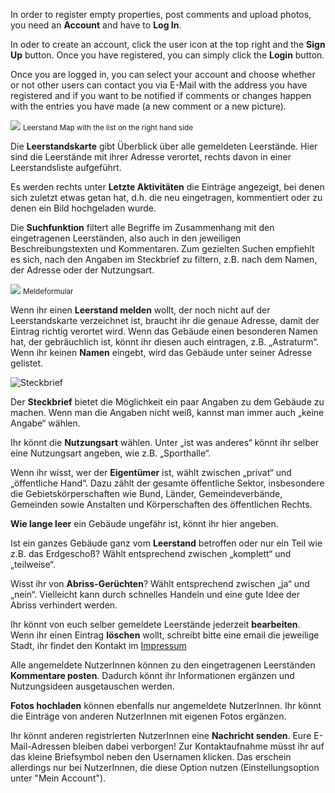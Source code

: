 In order to register empty properties, post comments and upload photos, you need an **Account** and have to **Log In**.

In oder to create an account, click the user icon at the top right and the **Sign Up** button. Once you have registered, you can simply click the **Login** button. 

Once you are logged in, you can select your account and choose whether or not other users can contact you via E-Mail with the address you have registered and if you want to be notified if comments or changes happen with the entries you have made (a new comment or a new picture).
 
![](/images/map_overview_en.jpg) <small>Leerstand Map with the list on the right hand side</small>

Die **Leerstandskarte** gibt Überblick über alle gemeldeten Leerstände. Hier sind die Leerstände mit ihrer Adresse verortet, rechts davon in einer Leerstandsliste aufgeführt.

Es werden rechts unter **Letzte Aktivitäten** die Einträge angezeigt, bei denen sich zuletzt etwas getan hat, d.h. die neu eingetragen, kommentiert oder zu denen ein Bild hochgeladen wurde.

Die **Suchfunktion** filtert alle Begriffe im Zusammenhang mit den eingetragenen Leerständen, also auch in den jeweiligen Beschreibungstexten und Kommentaren. Zum gezielten Suchen empfiehlt es sich, nach den Angaben im Steckbrief zu filtern, z.B. nach dem Namen, der Adresse oder der Nutzungsart.

![](http://www.rechtaufstadt.net/sites/default/files/u87/Meldeformular.png) <small>Meldeformular</small>

Wenn ihr einen **Leerstand melden** wollt, der noch nicht auf der Leerstandskarte verzeichnet ist, braucht ihr die genaue Adresse, damit der Eintrag richtig verortet wird. Wenn das Gebäude einen besonderen Namen hat, der gebräuchlich ist, könnt ihr diesen auch eintragen, z.B. „Astraturm“. Wenn ihr keinen **Namen** eingebt, wird das Gebäude unter seiner Adresse gelistet.

![Steckbrief](http://www.rechtaufstadt.net/sites/default/files/u87/Steckbrief.png)

Der **Steckbrief** bietet die Möglichkeit ein paar Angaben zu dem Gebäude zu machen. Wenn man die Angaben nicht weiß, kannst man immer auch „keine Angabe“ wählen.

Ihr könnt die **Nutzungsart** wählen. Unter „ist was anderes“ könnt ihr selber eine Nutzungsart angeben, wie z.B. „Sporthalle“.

Wenn ihr wisst, wer der **Eigentümer** ist, wählt zwischen „privat“ und „öffentliche Hand“. Dazu zählt der gesamte öffentliche Sektor, insbesondere die Gebietskörperschaften wie Bund, Länder, Gemeindeverbände, Gemeinden sowie Anstalten und Körperschaften des öffentlichen Rechts.

**Wie lange leer** ein Gebäude ungefähr ist, könnt ihr hier angeben.

Ist ein ganzes Gebäude ganz vom **Leerstand** betroffen oder nur ein Teil wie z.B. das Erdgeschoß? Wählt entsprechend zwischen „komplett“ und „teilweise“.

Wisst ihr von **Abriss-Gerüchten**? Wählt entsprechend zwischen „ja“ und „nein“. Vielleicht kann durch schnelles Handeln und eine gute Idee der Abriss verhindert werden.

Ihr könnt von euch selber gemeldete Leerstände jederzeit **bearbeiten**. Wenn ihr einen Eintrag **löschen** wollt, schreibt bitte eine email die jeweilige Stadt, ihr findet den Kontakt im [Impressum](http://www.leerstandsmelder.de/hamburg/Impressum)

Alle angemeldete NutzerInnen können zu den eingetragenen Leerständen **Kommentare posten**. Dadurch könnt ihr Informationen ergänzen und Nutzungsideen ausgetauschen werden.

**Fotos hochladen** können ebenfalls nur angemeldete NutzerInnen. Ihr könnt die Einträge von anderen NutzerInnen mit eigenen Fotos ergänzen.

Ihr könnt anderen registrierten NutzerInnen eine **Nachricht senden**. Eure E-Mail-Adressen bleiben dabei verborgen! Zur Kontaktaufnahme müsst ihr auf das kleine Briefsymbol neben den Usernamen klicken. Das erschein allerdings nur bei NutzerInnen, die diese Option nutzen (Einstellungsoption unter "Mein Account").